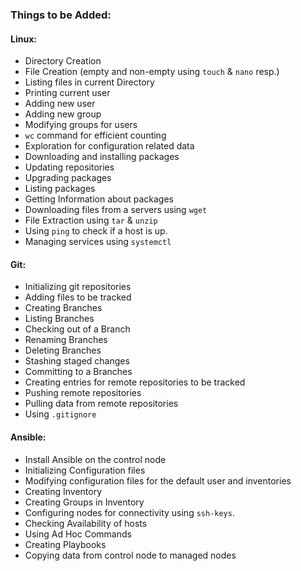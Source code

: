 ### Things to be Added:

#### Linux:

  * Directory Creation
  * File Creation (empty and non-empty using `touch` & `nano` resp.)
  * Listing files in current Directory
  * Printing current user
  * Adding new user
  * Adding new group
  * Modifying groups for users
  * `wc` command for efficient counting
  * Exploration for configuration related data
  * Downloading and installing packages
  * Updating repositories
  * Upgrading packages
  * Listing packages
  * Getting Information about packages
  * Downloading files from a servers using `wget`
  * File Extraction using `tar` & `unzip`
  * Using `ping` to check if a host is up.
  * Managing services using `systemctl`

#### Git:
  * Initializing git repositories
  * Adding files to be tracked
  * Creating Branches
  * Listing Branches
  * Checking out of a Branch
  * Renaming Branches
  * Deleting Branches
  * Stashing staged changes
  * Committing to a Branches
  * Creating entries for remote repositories to be tracked
  * Pushing remote repositories
  * Pulling data from remote repositories
  * Using `.gitignore`

#### Ansible:

  * Install Ansible on the control node
  * Initializing Configuration files
  * Modifying configuration files for the default user and inventories
  * Creating Inventory
  * Creating Groups in Inventory
  * Configuring nodes for connectivity using `ssh-keys`.
  * Checking Availability of hosts
  * Using Ad Hoc Commands
  * Creating Playbooks
  * Copying data from control node to managed nodes
